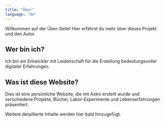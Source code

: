 ```yaml
---
title: "Über"
language: "de"
---
```


Willkommen auf der Über-Seite! Hier erfährst du mehr über dieses Projekt und den Autor.

## Wer bin ich?

Ich bin ein Entwickler mit Leidenschaft für die Erstellung bedeutungsvoller digitaler Erfahrungen.

## Was ist diese Website?

Dies ist eine persönliche Website, die mit Astro erstellt wurde und verschiedene Projekte, Bücher, Labor-Experimente und Lebenserfahrungen präsentiert.

Weitere detaillierte Inhalte werden hier bald hinzugefügt.
